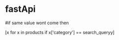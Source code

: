 # fastApi




#if same value wont come then


[x for x in products if x['category'] == search_queryy]



